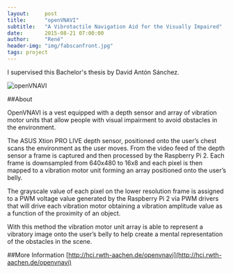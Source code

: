 ```yaml
---
layout:     post
title:      "openVNAVI"
subtitle:   "A Vibrotactile Navigation Aid for the Visually Impaired"
date:       2015-08-21 07:00:00
author:     "René"
header-img: "img/fabscanfront.jpg"
tags: project
---
```

I supervised this Bachelor's thesis by David Antón Sánchez.

![openVNAVI](http://hci.rwth-aachen.de/img/wiki_up/vest_front.PNG)

##About

OpenVNAVI is a vest equipped with a depth sensor and array of vibration motor units that allow people with visual impairment to avoid obstacles in the environment.

The ASUS Xtion PRO LIVE depth sensor, positioned onto the user’s chest scans the environment as the user moves. From the video feed of the depth sensor a frame is captured and then processed by the Raspberry Pi 2. Each frame is downsampled from 640x480 to 16x8 and each pixel is then mapped to a vibration motor unit forming an array positioned onto the user’s belly.

The grayscale value of each pixel on the lower resolution frame is assigned to a PWM voltage value generated by the Raspberry Pi 2 via PWM drivers that will drive each vibration motor obtaining a vibration amplitude value as a function of the proximity of an object.

With this method the vibration motor unit array is able to represent a vibratory image onto the user’s belly to help create a mental representation of the obstacles in the scene.

##More Information
[http://hci.rwth-aachen.de/openvnavi](http://hci.rwth-aachen.de/openvnavi)